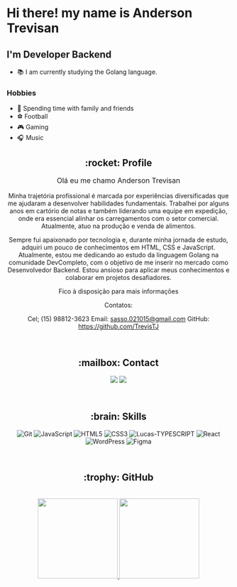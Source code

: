 # Hi there! my name is Anderson Trevisan
## I'm Developer Backend

- :books: I am currently studying the Golang language.

### Hobbies

- :partying_face: Spending time with family and friends
- :soccer: Football
- :video_game: Gaming
- :headphones: Music

<div align="center">
  
<div align="center">
    <h2>:rocket: Profile</h2>
    <p style="font-size: 16px;">
    Olá eu me chamo Anderson Trevisan

Minha trajetória profissional é marcada por experiências diversificadas que me ajudaram a desenvolver habilidades fundamentais. Trabalhei por alguns anos em cartório de notas e também liderando uma equipe em expedição, onde era essencial alinhar os carregamentos com o setor comercial. Atualmente, atuo na produção e venda de alimentos.

Sempre fui apaixonado por tecnologia e, durante minha jornada de estudo, adquiri um pouco de conhecimentos em HTML, CSS e JavaScript. Atualmente, estou me dedicando ao estudo da linguagem Golang na comunidade DevCompleto, com o objetivo de me inserir no mercado como Desenvolvedor Backend. Estou ansioso para aplicar meus conhecimentos e colaborar em projetos desafiadores.

Fico à disposição para mais informações

Contatos:

Cel; (15) 98812-3623
Email: sasso.021015@gmail.com
GitHub: https://github.com/TrevisTJ
    </p>
</div>
  
<br>

<div align="center">
    <h2>:mailbox: Contact</h2>
</div>
<p align="center">
  <a href = "https://sasso.021015@gmail.com"><img src="https://img.shields.io/badge/-Gmail-%23333?style=for-the-badge&logo=gmail&logoColor=white" target="_blank"></a>
  <a href="https://www.linkedin.com/in/andersontrevis" target="_blank"><img src="https://img.shields.io/badge/-LinkedIn-%230077B5?style=for-the-badge&logo=linkedin&logoColor=white" target="_blank"></a>
</p>

<br>

<div align="center">
    <h2>:brain: Skills</h2>
    <p align="center">
      <img alt="Git" src="https://img.shields.io/badge/git-%23F05033.svg?style=for-the-badge&logo=git&logoColor=white"/>
      <img alt="JavaScript" src="https://img.shields.io/badge/javascript-%23323330.svg?style=for-the-badge&logo=javascript&logoColor=%23F7DF1E"/>
      <img alt="HTML5" src="https://img.shields.io/badge/html5-%23E34F26.svg?style=for-the-badge&logo=html5&logoColor=white"/>
      <img alt="CSS3" src="https://img.shields.io/badge/css3-%231572B6.svg?style=for-the-badge&logo=css3&logoColor=white"/>
      <img alt="Lucas-TYPESCRIPT" src="https://img.shields.io/badge/TypeScript-007ACC?style=for-the-badge&logo=typescript&logoColor=white">
      <img alt="React" src="https://img.shields.io/badge/react-%2320232a.svg?style=for-the-badge&logo=react&logoColor=%2361DAFB"/>
      <img alt="WordPress" src="https://img.shields.io/badge/WordPress-%23117AC9.svg?style=for-the-badge&logo=WordPress&logoColor=white"/>
      <img alt="Figma" src="https://img.shields.io/badge/Figma-F24E1E?style=for-the-badge&logo=figma&logoColor=white"/>
     </p>
</div>

<br>

<div align="center">
<h2>:trophy: GitHub</h2>
</div>

<br>

 <div>
   <a href="https://github.com/Trevis TJ">
   <img height="180em" src="https://github-readme-stats.vercel.app/api?username=TrevisTJ&show_icons=true&theme=tokyonight&include_all_commits=true&count_private=true"/>
   <img height="180em" src="https://github-readme-stats.vercel.app/api/top-langs/?username=TrevisTJ&layout=compact&langs_count=6&theme=tokyonight"/>

</div>
    
